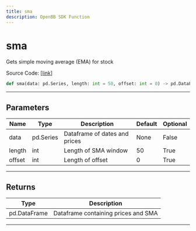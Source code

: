 ```yaml
---
title: sma
description: OpenBB SDK Function
---
```


# sma

Gets simple moving average (EMA) for stock

Source Code: [[link](https://github.com/OpenBB-finance/OpenBBTerminal/tree/main/openbb_terminal/common/technical_analysis/overlap_model.py#L43)]
```python
def sma(data: pd.Series, length: int = 50, offset: int = 0) -> pd.DataFrame
```
---
## Parameters
| Name | Type | Description | Default | Optional |
| ---- | ---- | ----------- | ------- | -------- |
| data | pd.Series | Dataframe of dates and prices | None | False |
| length | int | Length of SMA window | 50 | True |
| offset | int | Length of offset | 0 | True |

---
## Returns
| Type | Description |
| ---- | ----------- |
| pd.DataFrame | Dataframe containing prices and SMA |
---
